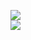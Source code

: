 [![](https://img.shields.io/badge/Made%20With-Github%20Spray-lightgrey.svg?style=for-the-badge&logo=github)](https://github.com/Annihil/github-spray#27031)  
[![](https://i.imgur.com/2DrTn0Z.gif)](https://github.com/Annihil/github-spray)
